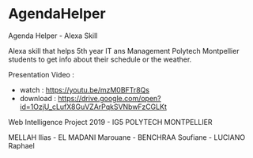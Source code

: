 # AgendaHelper
Agenda Helper - Alexa Skill

Alexa skill that helps 5th year IT ans Management Polytech Montpellier students to get info about their schedule or the weather.

Presentation Video :
  - watch : https://youtu.be/mzM0BFTr8Qs
  - download : https://drive.google.com/open?id=1OzjU_cLufX8GuVZArPqkSVNbwFzCGLKt

Web Intelligence Project 2019 - IG5 POLYTECH MONTPELLIER

MELLAH Ilias - EL MADANI Marouane - BENCHRAA Soufiane - LUCIANO Raphael
